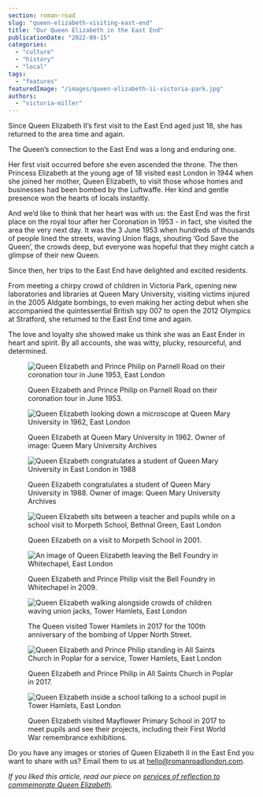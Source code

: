 ```yaml
---
section: roman-road
slug: "queen-elizabeth-visiting-east-end"
title: "Our Queen Elizabeth in the East End"
publicationDate: "2022-09-15"
categories: 
  - "culture"
  - "history"
  - "local"
tags: 
  - "features"
featuredImage: "/images/queen-elizabeth-ii-victoria-park.jpg"
authors: 
  - "victoria-miller"
---
```


Since Queen Elizabeth II’s first visit to the East End aged just 18, she has returned to the area time and again.

The Queen’s connection to the East End was a long and enduring one. 

Her first visit occurred before she even ascended the throne. The then Princess Elizabeth at the young age of 18 visited east London in 1944 when she joined her mother, Queen Elizabeth, to visit those whose homes and businesses had been bombed by the Luftwaffe. Her kind and gentle presence won the hearts of locals instantly.

And we’d like to think that her heart was with us: the East End was the first place on the royal tour after her Coronation in 1953 - in fact, she visited the area the very next day. It was the 3 June 1953 when hundreds of thousands of people lined the streets, waving Union flags, shouting ‘God Save the Queen’, the crowds deep, but everyone was hopeful that they might catch a glimpse of their new Queen. 

Since then, her trips to the East End have delighted and excited residents. 

From meeting a chirpy crowd of children in Victoria Park, opening new laboratories and libraries at Queen Mary University, visiting victims injured in the 2005 Aldgate bombings, to even making her acting debut when she accompanied the quintessential British spy 007 to open the 2012 Olympics at Stratford, she returned to the East End time and again.

The love and loyalty she showed make us think she was an East Ender in heart and spirit. By all accounts, she was witty, plucky, resourceful, and determined.

<figure>

![Queen Elizabeth and Prince Philip on Parnell Road on their coronation tour in June 1953, East London](/images/quee-elizabeth-ii-prince-philip-parnell-road.jpg)

<figcaption>

Queen Elizabeth and Prince Philip on Parnell Road on their coronation tour in June 1953.

</figcaption>

</figure>

<figure>

![Queen Elizabeth looking down a microscope at Queen Mary University in 1962, East London](/images/queen-eliabeth-ii-queen-mary-college-1962.jpg)

<figcaption>

Queen Elizabeth at Queen Mary University in 1962. Owner of image: Queen Mary University Archives

</figcaption>

</figure>

<figure>

![Queen Elizabeth congratulates a student of Queen Mary University in East London in 1988](/images/queen-elizabeth-ii-queen-mary-university-1988-1024x674.jpg)

<figcaption>

Queen Elizabeth congratulates a student of Queen Mary University in 1988. Owner of image: Queen Mary University Archives

</figcaption>

</figure>

<figure>

![Queen Elizabeth sits between a teacher and pupils while on a school visit to Morpeth School, Bethnal Green, East London](/images/queen-elizabeth-ii-morpeth-school-2011.jpg)

<figcaption>

Queen Elizabeth on a visit to Morpeth School in 2001.

</figcaption>

</figure>

<figure>

![An image of Queen Elizabeth leaving the Bell Foundry in Whitechapel, East London](/images/queen-elizabeth-visiting-bell-foundry-whitechapel.jpg)

<figcaption>

Queen Elizabeth and Prince Philip visit the Bell Foundry in Whitechapel in 2009.

</figcaption>

</figure>

<figure>

![Queen Elizabeth walking alongside crowds of children waving union jacks, Tower Hamlets, East London](/images/queen-elizabeth-visits-tower-hamlets.jpg)

<figcaption>

The Queen visited Tower Hamlets in 2017 for the 100th anniversary of the bombing of Upper North Street.

</figcaption>

</figure>

<figure>

![Queen Elizabeth and Prince Philip standing in All Saints Church in Poplar for a service, Tower Hamlets, East London](/images/queen-elizabeth-all-saints-poplar-1024x683.jpg)

<figcaption>

Queen Elizabeth and Prince Philip in All Saints Church in Poplar in 2017.

</figcaption>

</figure>

<figure>

![Queen Elizabeth inside a school talking to a school pupil in Tower Hamlets, East London](/images/queen-elizabeth-ii-may-flower-primary-school-1024x683.jpg)

<figcaption>

Queen Elizabeth visited Mayflower Primary School in 2017 to meet pupils and see their projects, including their First World War remembrance exhibitions.

</figcaption>

</figure>

Do you have any images or stories of Queen Elizabeth II in the East End you want to share with us? Email them to us at hello@romanroadlondon.com.

_If you liked this article, read our piece on [services of reflection to commemorate Queen Elizabeth](https://romanroadlondon.com/where-to-mourn-queen-elizabeth/)._


